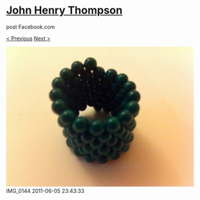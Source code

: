 # [John Henry Thompson](../README.md)
post Facebook.com

[< Previous](2011-06-05-9.md) [Next >](2011-06-05-11.md)

[![](../media/2011-06-05/Magnetic-Balls-IMG_0144.jpg)](../README.md)
IMG_0144
2011-06-05 23:43:33